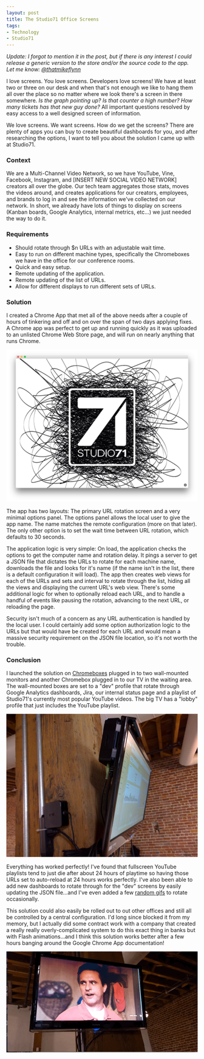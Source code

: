 ```yaml
---
layout: post
title: The Studio71 Office Screens
tags:
- Technology
- Studio71
---
```


_Update: I forgot to mention it in the post, but if there is any interest I could release a generic version to the store and/or the source code to the app. Let me know: [@thatmikeflynn](http://twitter.com/thatmikeflynn)_

I love screens. You love screens. Developers love screens! We have at least two or three on our desk and when that's not enough we like to hang them all over the place so no matter where we look there's a screen in there somewhere. _Is the graph pointing up?_ _Is that counter a high number?_ _How many tickets has that new guy done?_ All important questions resolved by easy access to a well designed screen of information.

We love screens. We want screens. How do we get the screens? There are plenty of apps you can buy to create beautiful dashboards for you, and after researching the options, I want to tell you about the solution I came up with at Studio71.

### Context

We are a Multi-Channel Video Network, so we have YouTube, Vine, Facebook, Instagram, and [INSERT NEW SOCIAL VIDEO NETWORK] creators all over the globe. Our tech team aggregates those stats, moves the videos around, and creates applications for our creators, employees, and brands to log in and see the information we've collected on our network. In short, we already have lots of things to display on screens (Kanban boards, Google Analytics, internal metrics, etc...) we just needed the way to do it.

### Requirements

* Should rotate through $n URLs with an adjustable wait time.
* Easy to run on different machine types, specifically the Chromeboxes we have in the office for our conference rooms.
* Quick and easy setup.
* Remote updating of the application.
* Remote updating of the list of URLs.
* Allow for different displays to run different sets of URLs.

### Solution

I created a Chrome App that met all of the above needs after a couple of hours of tinkering and off and on over the span of two days applying fixes. A Chrome app was perfect to get up and running quickly as it was uploaded to an unlisted Chrome Web Store page, and will run on nearly anything that runs Chrome.

![Studio71 Office Chrome App](/public/images/s71_office_chrome_app_000.jpg)

The app has two layouts: The primary URL rotation screen and a very minimal options panel. The options panel allows the local user to give the app name. The name matches the remote configuration (more on that later). The only other option is to set the wait time between URL rotation, which defaults to 30 seconds.

The application logic is very simple: On load, the application checks the options to get the computer name and rotation delay. It pings a server to get a JSON file that dictates the URLs to rotate for each machine name, downloads the file and looks for it's name (if the name isn't in the list, there is a default configuration it will load). The app then creates web views for each of the URLs and sets and interval to rotate through the list, hiding all the views and displaying the current URL's web view. There's some additional logic for when to optionally reload each URL, and to handle a handful of events like pausing the rotation, advancing to the next URL, or reloading the page.

Security isn't much of a concern as any URL authentication is handled by the local user. I could certainly add some option authorization logic to the URLs but that would have be created for each URL and would mean a massive security requirement on the JSON file location, so it's not worth the trouble.

### Conclusion

I launched the solution on [Chromeboxes](http://www.amazon.com/dp/B00IT1WJZQ) plugged in to two wall-mounted monitors and another Chromebox plugged in to our TV in the waiting area. The wall-mounted boxes are set to a "dev" profile that rotate through Google Analytics dashboards, Jira, our internal status page and a playlist of Studio71's currently most popular YouTube videos. The big TV has a "lobby" profile that just includes the YouTube playlist.

![Studio71 Office Dev Screen](/public/images/s71_office_chrome_app_001.jpg)

Everything has worked perfectly! I've found that fullscreen YouTube playlists tend to just die after about 24 hours of playtime so having those URLs set to auto-reload at 24 hours works perfectly. I've also been able to add new dashboards to rotate through for the "dev" screens by easily updating the JSON file...and I've even added a few [random gifs](https://media.giphy.com/media/bO3TakxSzEguc/giphy.gif) to rotate occasionally.

This solution could also easily be rolled out to out other offices and still all be controlled by a central configuration. I'd long since blocked it from my memory, but I actually did some contract work with a company that created a really really overly-complicated system to do this exact thing in banks but with Flash animations...and I think this solution works better after a few hours banging around the Google Chrome App documentation!

![Studio71 Office Dev Screen](/public/images/s71_office_chrome_app_002.gif)
